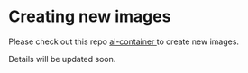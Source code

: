 # Creating new images
Please check out this repo [ai-container ](https://github.com/minht57/ai-container) to create new images.

Details will be updated soon.
